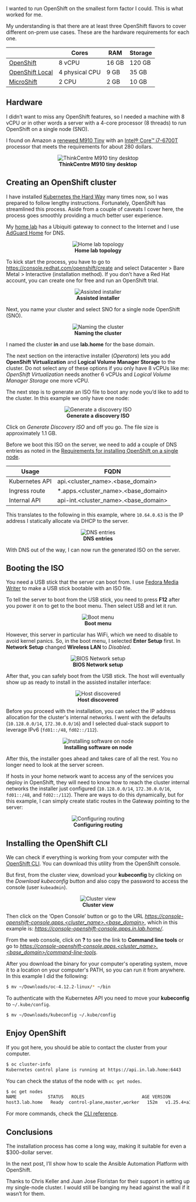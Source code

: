 I wanted to run OpenShift on the smallest form factor I could. This is what worked for me.

My understanding is that there are at least three OpenShift flavors to cover different on-prem use cases. These are the hardware requirements for each one.

| | Cores | RAM | Storage |
|----------|----------|----------|----------|
| [OpenShift](https://docs.openshift.com/container-platform/4.12/installing/installing_sno/install-sno-preparing-to-install-sno.html) | 8 vCPU | 16 GB | 120 GB |
| [OpenShift Local](https://access.redhat.com/documentation/en-us/red_hat_openshift_local/2.13/html/getting_started_guide/installation_gsg#minimum-system-requirements_gsg) | 4 physical CPU | 9 GB | 35 GB |
| [MicroShift](https://access.redhat.com/documentation/en-us/red_hat_build_of_microshift/4.12/html-single/installing/index#system-requirements-installing-microshift) | 2 CPU | 2 GB | 10 GB |

## Hardware

I didn’t want to miss any OpenShift features, so I needed a machine with 8 vCPU or in other words a server with a 4-core processor (8 threads) to run OpenShift on a single node (SNO).

I found on Amazon a [renewed M910 Tiny](https://smile.amazon.com/dp/B08MMQH98H) with an [Intel® Core™ i7-6700T](https://www.intel.com/content/www/us/en/products/sku/88200/intel-core-i76700t-processor-8m-cache-up-to-3-60-ghz/specifications.html) processor that meets the requirements for about 280 dollars.

<p align="center">
  <img title="ThinkCentre M910 tiny desktop" src="static/m910.png"><br>
  <b>ThinkCentre M910 tiny desktop</b><br>
</p>

## Creating an OpenShift cluster

I have installed [Kubernetes the Hard Way](https://github.com/nleiva/kubernetes-the-hard-way) many times now, so I was prepared to follow lengthy instructions. Fortunately, OpenShift has streamlined this process. Aside from a couple of caveats I cover here, the process goes smoothly providing a much better user experience.

My [home lab](https://github.com/nleiva/ansible-home#hw-details) has a Ubiquiti gateway to connect to the Internet and I use [AdGuard Home](https://github.com/AdguardTeam/AdguardHome#readme) for DNS.

<p align="center">
  <img title="Home lab topology" src="static/topology.png"><br>
  <b>Home lab topology</b><br>
</p>

To kick start the process, you have to go to https://console.redhat.com/openshift/create and select Datacenter > Bare Metal > Interactive (installation method). If you don’t have a Red Hat account, you can create one for free and run an OpenShift trial.

<p align="center">
  <img title="Assisted installer" src="static/installer.png"><br>
  <b>Assisted installer</b><br>
</p>

Next, you name your cluster and select SNO for a single node OpenShift (SNO).

<p align="center">
  <img title="Naming the cluster" src="static/naming.png"><br>
  <b>Naming the cluster</b><br>
</p>

I named the cluster **in** and use **lab.home** for the base domain.

The next section on the interactive installer (*Operators*) lets you add **OpenShift Virtualization** and **Logical Volume Manager Storage** to the cluster. Do not select any of these options if you only have 8 vCPUs like me: *OpenShift Virtualization* needs another 6 vCPUs and *Logical Volume Manager Storage* one more vCPU.

The next step is to generate an ISO file to boot any node you’d like to add to the cluster. In this example we only have one node:

<p align="center">
  <img title="Generate a discovery ISO" src="static/add_host.png"><br>
  <b>Generate a discovery ISO</b><br>
</p>

Click on *Generate Discovery ISO* and off you go. The file size is approximately 1.1 GB.  

Before we boot this ISO on the server, we need to add a couple of DNS entries as noted in the [Requirements for installing OpenShift on a single node](https://docs.openshift.com/container-platform/4.12/installing/installing_sno/install-sno-preparing-to-install-sno.html#install-sno-requirements-for-installing-on-a-single-node_install-sno-preparing).

| Usage | FQDN |
|----------|----------|
| Kubernetes API | api.<cluster_name>.<base_domain> |
| Ingress route | *.apps.<cluster_name>.<base_domain> |
| Internal API | api-int.<cluster_name>.<base_domain> |

This translates to the following in this example, where `10.64.0.63` is the IP address I statically allocate via DHCP to the server.

<p align="center">
  <img title="DNS entries" src="static/DNS.png"><br>
  <b>DNS entries</b><br>
</p>

With DNS out of the way, I can now run the generated ISO on the server.

## Booting the ISO

You need a USB stick that the server can boot from. I use [Fedora Media Writer](https://github.com/FedoraQt/MediaWriter#fedora-media-writer) to make a USB stick bootable with an ISO file.

To tell the server to boot from the USB stick, you need to press **F12** after you power it on to get to the boot menu. Then select USB and let it run.

<p align="center">
  <img title="Boot menu" src="static/boot_menu.jpg"><br>
  <b>Boot menu</b><br>
</p>

However, this server in particular has WiFi, which we need to disable to avoid kernel panics. So, in the boot menu, I selected **Enter Setup** first. In **Network Setup** changed **Wireless LAN** to *Disabled*.

<p align="center">
  <img title="BIOS Network setup" src="static/bios_net.jpg"><br>
  <b>BIOS Network setup</b><br>
</p>

After that, you can safely boot from the USB stick. The host will eventually show up as ready to install in the assisted installer interface:

<p align="center">
  <img title="Host discovered" src="static/ready.png"><br>
  <b>Host discovered</b><br>
</p>

Before you proceed with the installation, you can select the IP address allocation for the cluster's internal networks. I went with the defaults (`10.128.0.0/14`, `172.30.0.0/16`) and I selected dual-stack support to leverage IPv6 (`fd01::/48`, `fd02::/112`).

<p align="center">
  <img title="Installing software on node" src="static/installing.png"><br>
  <b>Installing software on node</b><br>
</p>

After this, the installer goes ahead and takes care of all the rest. You no longer need to look at the server screen.

If hosts in your home network want to access any of the services you deploy in OpenShift, they will need to know how to reach the cluster internal networks the installer just configured (`10.128.0.0/14`, `172.30.0.0/16`, `fd01::/48`, and `fd02::/112`). There are ways to do this dynamically, but for this example, I can simply create static routes in the Gateway pointing to the server:

<p align="center">
  <img title="Configuring routing" src="static/static.png"><br>
  <b>Configuring routing</b><br>
</p>

## Installing the OpenShift CLI

We can check if everything is working from your computer with the [OpenShift CLI](https://docs.openshift.com/container-platform/4.12/cli_reference/openshift_cli/getting-started-cli.html#installing-openshift-cli). You can download this utility from the OpenShift console. 

But first, from the cluster view, download your **kubeconfig** by clicking on the *Download kubeconfig* button and also copy the password to access the console (user `kubeadmin`).

<p align="center">
  <img title="Cluster view" src="static/in_cluster.png"><br>
  <b>Cluster view</b><br>
</p>

Then click on the ‘Open Console’ button or go to the URL *https://console-openshift-console.apps.<cluster_name>.<base_domain>*, which in this example is: *https://console-openshift-console.apps.in.lab.home/*.  

From the web console, click on **?** to see the link to **Command line tools** or go to *https://console-openshift-console.apps.<cluster_name>.<base_domain>/command-line-tools*.

After you download the binary for your computer's operating system, move it to a location on your computer's PATH, so you can run it from anywhere. In this example I did the following:

```bash
$ mv ~/Downloads/oc-4.12.2-linux/* ~/bin
```

To authenticate with the Kubernetes API you need to move your **kubeconfig** to `~/.kube/config`.

```bash
$ mv ~/Downloads/kubeconfig ~/.kube/config
```

## Enjoy OpenShift

If you got here, you should be able to contact the cluster from your computer.

```bash
$ oc cluster-info
Kubernetes control plane is running at https://api.in.lab.home:6443
```

You can check the status of the node with `oc get nodes`.

```bash
$ oc get nodes
NAME         	STATUS   ROLES                     	AGE	VERSION
host3.lab.home   Ready	control-plane,master,worker   152m   v1.25.4+a34b9e9
```

For more commands, check the [CLI reference](https://docs.openshift.com/container-platform/4.12/cli_reference/openshift_cli/developer-cli-commands.html).

## Conclusions
The installation process has come a long way, making it suitable for even a $300-dollar server. 

In the next post, I’ll show how to scale the Ansible Automation Platform with OpenShift.

Thanks to Chris Keller and Juan Jose Floristan for their support in setting up my single-node cluster. I would still be banging my head against the wall if it wasn’t for them.
